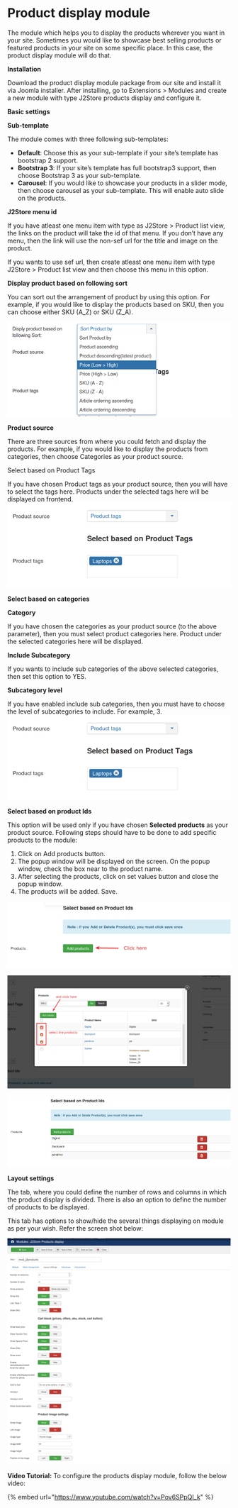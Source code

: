 # Product display module

The module which helps you to display the products wherever you want in your site. Sometimes you would like to showcase best selling products or featured products in your site on some specific place. In this case, the product display module will do that.

**Installation**

Download the product display module package from our site and install it via Joomla installer. After installing, go to Extensions > Modules and create a new module with type J2Store products display and configure it.

**Basic settings**

**Sub-template**

The module comes with three following sub-templates:

* **Default**: Choose this as your sub-template if your site’s template has bootstrap 2 support.
* **Bootstrap 3**: If your site’s template has full bootstrap3 support, then choose Bootstrap 3 as your sub-template.
* **Carousel**: If you would like to showcase your products in a slider mode, then choose carousel as your sub-template. This will enable auto slide on the products.

**J2Store menu id**

If you have atleast one menu item with type as J2Store > Product list view, the links on the product will take the id of that menu. If you don’t have any menu, then the link will use the non-sef url for the title and image on the product.

If you wants to use sef url, then create atleast one menu item with type J2Store > Product list view and then choose this menu in this option.

**Display product based on following sort**

You can sort out the arrangement of product by using this option. For example, if you would like to display the products based on SKU, then you can choose either SKU (A_Z) or SKU (Z_A).

![](https://raw.githubusercontent.com/j2store/doc-images/master/modules/product-dispaly-module/pdm01.png)

**Product source**

There are three sources from where you could fetch and display the products. For example, if you would like to display the products from categories, then choose Categories as your product source.

Select based on Product Tags

If you have chosen Product tags as your product source, then you will have to select the tags here. Products under the selected tags here will be displayed on frontend. ![](https://raw.githubusercontent.com/j2store/doc-images/master/modules/product-dispaly-module/pdm02.png)

**Select based on categories**

**Category**

If you have chosen the categories as your product source (to the above parameter), then you must select product categories here. Product under the selected categories here will be displayed.

**Include Subcategory**

If you wants to include sub categories of the above selected categories, then set this option to YES.

**Subcategory level**

If you have enabled include sub categories, then you must have to choose the level of subcategories to include. For example, 3. ![](https://raw.githubusercontent.com/j2store/doc-images/master/modules/product-dispaly-module/pdm02.png)

**Select based on product Ids**

This option will be used only if you have chosen **Selected products** as your product source. Following steps should have to be done to add specific products to the module:

1. Click on Add products button.
2. The popup window will be displayed on the screen. On the popup window, check the box near to the product name.
3. After selecting the products, click on set values button and close the popup window.
4. The products will be added. Save.

![](https://raw.githubusercontent.com/j2store/doc-images/master/modules/product-dispaly-module/pdm04.png)

![](https://raw.githubusercontent.com/j2store/doc-images/master/modules/product-dispaly-module/pdm05.png)

![](https://raw.githubusercontent.com/j2store/doc-images/master/modules/product-dispaly-module/pdm06.png)

**Layout settings**

The tab, where you could define the number of rows and columns in which the product display is divided. There is also an option to define the number of products to be displayed.

This tab has options to show/hide the several things displaying on module as per your wish. Refer the screen shot below:

![](https://raw.githubusercontent.com/j2store/doc-images/master/modules/product-dispaly-module/pdm07.png)

**Video Tutorial:** To configure the products display module, follow the below video:

{% embed url="https://www.youtube.com/watch?v=Pov6SPpQI_k" %}



